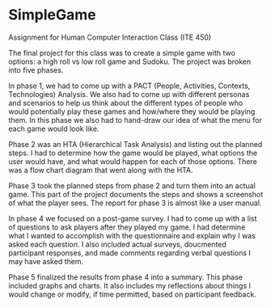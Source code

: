 # SimpleGame
Assignment for Human Computer Interaction Class (ITE 450)

The final project for this class was to create a simple game with two options: a high roll vs low roll game and Sudoku. 
The project was broken into five phases. 

In phase 1, we had to come up with a PACT (People, Activities, Contexts, Technologies) Analysis. 
We also had to come up with different personas and scenarios to help us think about the different types of people who would potentially
play these games and how/where they would be playing them. In this phase we also had to hand-draw our idea of what the menu
for each game would look like.

Phase 2 was an HTA (Hierarchical Task Analysis) and listing out the planned steps. I had to determine how the game would be played, 
what options the user would have, and what would happen for each of those options. There was a flow chart diagram that went along with the HTA.

Phase 3 took the planned steps from phase 2 and turn them into an actual game. This part of the project documents the steps and shows
a screenshot of what the player sees. The report for phase 3 is almost like a user manual.

In phase 4 we focused on a post-game survey. I had to come up with a list of questions to ask players after they played my game. I had
determine what I wanted to accomplish with the questionnaire and explain why I was asked each question. I also included actual surveys,
doucmented participant responses, and made comments regarding verbal questions I may have asked them.

Phase 5 finalized the results from phase 4 into a summary. This phase included graphs and charts. It also includes my reflections about
things I would change or modify, if time permitted, based on participant feedback.

